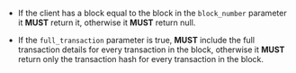 - If the client has a block equal to the block in the `block_number` parameter it **MUST** return it, otherwise it **MUST** return null.

- If the `full_transaction` parameter is true, **MUST** include the full transaction details for every transaction in the block, otherwise it **MUST** return only the transaction hash for every transaction in the block.

